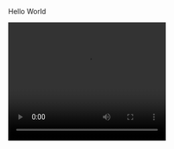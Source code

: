 Hello World

<video src="resources/blended_view_1.mp4" width="320" height="240" controls></video>

[comment]: <> (<video src="path/to/video.mp4" width="320" height="240" controls></video>)